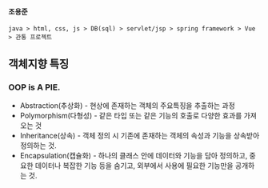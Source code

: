 #### 조용준

`java > html, css, js > DB(sql) > servlet/jsp > spring framework > Vue > 관통 프로젝트`



## 객체지향 특징

### OOP is A PIE.

- Abstraction(추상화) - 현상에 존재하는 객체의 주요특징을 추출하는 과정
- Polymorphism(다형성) - 같은 타입 또는 같은 기능의 호출로 다양한 효과를 가져오는 것
- Inheritance(상속) - 객체 정의 시 기존에 존재하는 객체의 속성과 기능을 상속받아 정의하는 것.
- Encapsulation(캡슐화) - 하나의 클래스 안에 데이터와 기능을 담아 정의하고, 중요한 데이터나 복잡한 기능 등을 숨기고, 외부에서 사용에 필요한 기능만을 공개하는 것.


